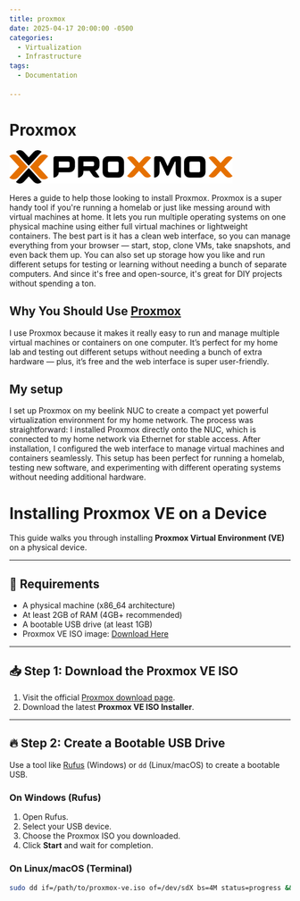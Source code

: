 ```yaml
---
title: proxmox
date: 2025-04-17 20:00:00 -0500
categories:
  - Virtualization
  - Infrastructure
tags:
  - Documentation

---
```


# **Proxmox**
![proxmox_logo](../assets/images/proxmox/proxmox_logo.png)


Heres a guide to help those looking to install Proxmox. Proxmox is a super handy tool if you're running a homelab or just like messing around with virtual machines at home. It lets you run multiple operating systems on one physical machine using either full virtual machines or lightweight containers. The best part is it has a clean web interface, so you can manage everything from your browser — start, stop, clone VMs, take snapshots, and even back them up. You can also set up storage how you like and run different setups for testing or learning without needing a bunch of separate computers. And since it's free and open-source, it's great for DIY projects without spending a ton.

## Why You Should Use <u>Proxmox</u> ##
I use Proxmox because it makes it really easy to run and manage multiple virtual machines or containers on one computer. It’s perfect for my home lab and testing out different setups without needing a bunch of extra hardware — plus, it’s free and the web interface is super user-friendly.

## My setup
I set up Proxmox on my beelink NUC to create a compact yet powerful virtualization environment for my home network. The process was straightforward: I installed Proxmox directly onto the NUC, which is connected to my home network via Ethernet for stable access. After installation, I configured the web interface to manage virtual machines and containers seamlessly. This setup has been perfect for running a homelab, testing new software, and experimenting with different operating systems without needing additional hardware. 

# Installing Proxmox VE on a Device

This guide walks you through installing **Proxmox Virtual Environment (VE)** on a physical device.

---

## 🧰 Requirements

- A physical machine (x86_64 architecture)
- At least 2GB of RAM (4GB+ recommended)
- A bootable USB drive (at least 1GB)
- Proxmox VE ISO image: [Download Here](https://www.proxmox.com/en/downloads)

---

## 📥 Step 1: Download the Proxmox VE ISO

1. Visit the official [Proxmox download page](https://www.proxmox.com/en/downloads).
2. Download the latest **Proxmox VE ISO Installer**.

---

## 🔥 Step 2: Create a Bootable USB Drive

Use a tool like [Rufus](https://rufus.ie) (Windows) or `dd` (Linux/macOS) to create a bootable USB.

### On Windows (Rufus)

1. Open Rufus.
2. Select your USB device.
3. Choose the Proxmox ISO you downloaded.
4. Click **Start** and wait for completion.

### On Linux/macOS (Terminal)

```bash
sudo dd if=/path/to/proxmox-ve.iso of=/dev/sdX bs=4M status=progress && sync


